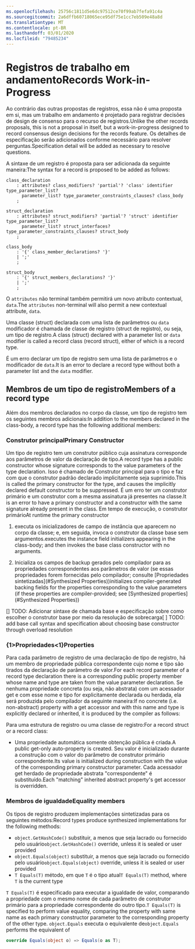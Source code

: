 ```yaml
---
ms.openlocfilehash: 25756c1811d5e6dc97512ce70f99ab7fefa91c4a
ms.sourcegitcommit: 2a6dffb60718065ece95df75e1cc7eb509e48a8d
ms.translationtype: MT
ms.contentlocale: pt-BR
ms.lasthandoff: 03/01/2020
ms.locfileid: "79485234"
---
```

# <a name="records-work-in-progress"></a><span data-ttu-id="22223-101">Registros de trabalho em andamento</span><span class="sxs-lookup"><span data-stu-id="22223-101">Records Work-in-Progress</span></span>

<span data-ttu-id="22223-102">Ao contrário das outras propostas de registros, essa não é uma proposta em si, mas um trabalho em andamento é projetado para registrar decisões de design de consenso para o recurso de registros.</span><span class="sxs-lookup"><span data-stu-id="22223-102">Unlike the other records proposals, this is not a proposal in itself, but a work-in-progress designed to record consensus design decisions for the records feature.</span></span> <span data-ttu-id="22223-103">Os detalhes de especificação serão adicionados conforme necessário para resolver perguntas.</span><span class="sxs-lookup"><span data-stu-id="22223-103">Specification detail will be added as necessary to resolve questions.</span></span>

<span data-ttu-id="22223-104">A sintaxe de um registro é proposta para ser adicionada da seguinte maneira:</span><span class="sxs-lookup"><span data-stu-id="22223-104">The syntax for a record is proposed to be added as follows:</span></span>

```antlr
class_declaration
    : attributes? class_modifiers? 'partial'? 'class' identifier type_parameter_list?
      parameter_list? type_parameter_constraints_clauses? class_body
    ;

struct_declaration
    : attributes? struct_modifiers? 'partial'? 'struct' identifier type_parameter_list?
      parameter_list? struct_interfaces? type_parameter_constraints_clauses? struct_body
    ;

class_body
    : '{' class_member_declarations? '}'
    | ';'
    ;

struct_body
    : '{' struct_members_declarations? '}'
    | ';'
    ;
```

<span data-ttu-id="22223-105">O `attributes` não terminal também permitirá um novo atributo contextual, `data`.</span><span class="sxs-lookup"><span data-stu-id="22223-105">The `attributes` non-terminal will also permit a new contextual attribute, `data`.</span></span>

<span data-ttu-id="22223-106">Uma classe (struct) declarada com uma lista de parâmetros ou `data` modificador é chamada de classe de registro (struct de registro), ou seja, um tipo de registro.</span><span class="sxs-lookup"><span data-stu-id="22223-106">A class (struct) declared with a parameter list or `data` modifier is called a record class (record struct), either of which is a record type.</span></span>

<span data-ttu-id="22223-107">É um erro declarar um tipo de registro sem uma lista de parâmetros e o modificador de `data`.</span><span class="sxs-lookup"><span data-stu-id="22223-107">It is an error to declare a record type without both a parameter list and the `data` modifier.</span></span>

## <a name="members-of-a-record-type"></a><span data-ttu-id="22223-108">Membros de um tipo de registro</span><span class="sxs-lookup"><span data-stu-id="22223-108">Members of a record type</span></span>

<span data-ttu-id="22223-109">Além dos membros declarados no corpo da classe, um tipo de registro tem os seguintes membros adicionais:</span><span class="sxs-lookup"><span data-stu-id="22223-109">In addition to the members declared in the class-body, a record type has the following additional members:</span></span>

### <a name="primary-constructor"></a><span data-ttu-id="22223-110">Construtor principal</span><span class="sxs-lookup"><span data-stu-id="22223-110">Primary Constructor</span></span>

<span data-ttu-id="22223-111">Um tipo de registro tem um construtor público cuja assinatura corresponde aos parâmetros de valor da declaração de tipo.</span><span class="sxs-lookup"><span data-stu-id="22223-111">A record type has a public constructor whose signature corresponds to the value parameters of the type declaration.</span></span> <span data-ttu-id="22223-112">Isso é chamado de Construtor principal para o tipo e faz com que o construtor padrão declarado implicitamente seja suprimido.</span><span class="sxs-lookup"><span data-stu-id="22223-112">This is called the primary constructor for the type, and causes the implicitly declared default constructor to be suppressed.</span></span> <span data-ttu-id="22223-113">É um erro ter um construtor primário e um construtor com a mesma assinatura já presentes na classe.</span><span class="sxs-lookup"><span data-stu-id="22223-113">It is an error to have a primary constructor and a constructor with the same signature already present in the class.</span></span>
<span data-ttu-id="22223-114">Em tempo de execução, o construtor primário</span><span class="sxs-lookup"><span data-stu-id="22223-114">At runtime the primary constructor</span></span> 

1. <span data-ttu-id="22223-115">executa os inicializadores de campo de instância que aparecem no corpo da classe; e, em seguida, invoca o construtor da classe base sem argumentos.</span><span class="sxs-lookup"><span data-stu-id="22223-115">executes the instance field initializers appearing in the class-body; and then  invokes the base class constructor with no arguments.</span></span>

1. <span data-ttu-id="22223-116">Inicializa os campos de backup gerados pelo compilador para as propriedades correspondentes aos parâmetros de valor (se essas propriedades forem fornecidas pelo compilador; consulte [Propriedades sintetizadas](#Synthesized Properties))</span><span class="sxs-lookup"><span data-stu-id="22223-116">initializes compiler-generated backing fields for the properties corresponding to the value parameters (if these properties are compiler-provided; see [Synthesized properties](#Synthesized Properties))</span></span>


<span data-ttu-id="22223-117">[] TODO: Adicionar sintaxe de chamada base e especificação sobre como escolher o construtor base por meio da resolução de sobrecarga</span><span class="sxs-lookup"><span data-stu-id="22223-117">[ ] TODO: add base call syntax and specification about choosing base constructor through overload resolution</span></span>

### <a name="properties"></a><span data-ttu-id="22223-118">{1&gt;Propriedades&lt;1}</span><span class="sxs-lookup"><span data-stu-id="22223-118">Properties</span></span>

<span data-ttu-id="22223-119">Para cada parâmetro de registro de uma declaração de tipo de registro, há um membro de propriedade pública correspondente cujo nome e tipo são tirados da declaração de parâmetro de valor.</span><span class="sxs-lookup"><span data-stu-id="22223-119">For each record parameter of a record type declaration there is a corresponding public property member whose name and type are taken from the value parameter declaration.</span></span> <span data-ttu-id="22223-120">Se nenhuma propriedade concreta (ou seja, não abstrata) com um acessador get e com esse nome e tipo for explicitamente declarada ou herdada, ela será produzida pelo compilador da seguinte maneira:</span><span class="sxs-lookup"><span data-stu-id="22223-120">If no concrete (i.e. non-abstract) property with a get accessor and with this name and type is explicitly declared or inherited, it is produced by the compiler as follows:</span></span>

<span data-ttu-id="22223-121">Para uma estrutura de registro ou uma classe de registro:</span><span class="sxs-lookup"><span data-stu-id="22223-121">For a record struct or a record class:</span></span>

* <span data-ttu-id="22223-122">Uma propriedade automática somente obtenção pública é criada.</span><span class="sxs-lookup"><span data-stu-id="22223-122">A public get-only auto-property is created.</span></span> <span data-ttu-id="22223-123">Seu valor é inicializado durante a construção com o valor do parâmetro de construtor primário correspondente.</span><span class="sxs-lookup"><span data-stu-id="22223-123">Its value is initialized during construction with the value of the corresponding primary constructor parameter.</span></span> <span data-ttu-id="22223-124">Cada acessador get herdado de propriedade abstrata "correspondente" é substituído.</span><span class="sxs-lookup"><span data-stu-id="22223-124">Each "matching" inherited abstract property's get accessor is overridden.</span></span>

### <a name="equality-members"></a><span data-ttu-id="22223-125">Membros de igualdade</span><span class="sxs-lookup"><span data-stu-id="22223-125">Equality members</span></span>

<span data-ttu-id="22223-126">Os tipos de registro produzem implementações sintetizadas para os seguintes métodos:</span><span class="sxs-lookup"><span data-stu-id="22223-126">Record types produce synthesized implementations for the following methods:</span></span>

* <span data-ttu-id="22223-127">`object.GetHashCode()` substituir, a menos que seja lacrado ou fornecido pelo usuário</span><span class="sxs-lookup"><span data-stu-id="22223-127">`object.GetHashCode()` override, unless it is sealed or user provided</span></span>
* <span data-ttu-id="22223-128">`object.Equals(object)` substituir, a menos que seja lacrado ou fornecido pelo usuário</span><span class="sxs-lookup"><span data-stu-id="22223-128">`object.Equals(object)` override, unless it is sealed or user provided</span></span>
* <span data-ttu-id="22223-129">`T Equals(T)` método, em que `T` é o tipo atual</span><span class="sxs-lookup"><span data-stu-id="22223-129">`T Equals(T)` method, where `T` is the current type</span></span>

<span data-ttu-id="22223-130">`T Equals(T)` é especificado para executar a igualdade de valor, comparando a propriedade com o mesmo nome de cada parâmetro de construtor primário para a propriedade correspondente do outro tipo.</span><span class="sxs-lookup"><span data-stu-id="22223-130">`T Equals(T)` is specified to perform value equality, comparing the property with same name as each primary constructor parameter to the corresponding property of the other type.</span></span>
<span data-ttu-id="22223-131">`object.Equals` executa o equivalente de</span><span class="sxs-lookup"><span data-stu-id="22223-131">`object.Equals` performs the equivalent of</span></span>

```C#
override Equals(object o) => Equals(o as T);
```
